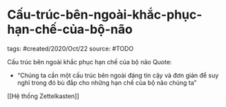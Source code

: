 # Cấu-trúc-bên-ngoài-khắc-phục-hạn-chế-của-bộ-não

tags: #created/2020/Oct/22
source: #TODO

Cấu trúc bên ngoài khắc phục hạn chế của bộ não
Quote:
- “Chúng ta cần một cấu trúc bên ngoài đáng tin cậy và đơn giản để suy nghĩ trong đó bù đắp cho những hạn chế của bộ não chúng ta”

[[Hệ thống Zettelkasten]]
